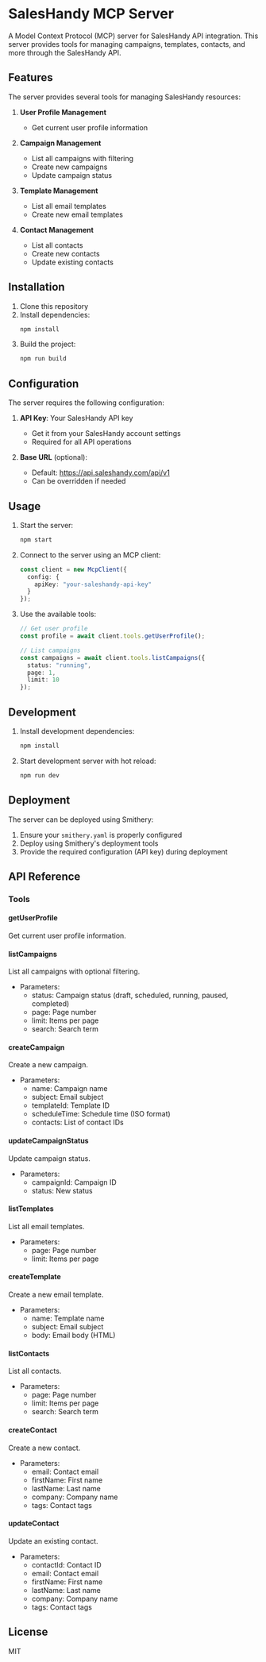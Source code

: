 # SalesHandy MCP Server

A Model Context Protocol (MCP) server for SalesHandy API integration. This server provides tools for managing campaigns, templates, contacts, and more through the SalesHandy API.

## Features

The server provides several tools for managing SalesHandy resources:

1. **User Profile Management**
   - Get current user profile information

2. **Campaign Management**
   - List all campaigns with filtering
   - Create new campaigns
   - Update campaign status

3. **Template Management**
   - List all email templates
   - Create new email templates

4. **Contact Management**
   - List all contacts
   - Create new contacts
   - Update existing contacts

## Installation

1. Clone this repository
2. Install dependencies:
   ```bash
   npm install
   ```
3. Build the project:
   ```bash
   npm run build
   ```

## Configuration

The server requires the following configuration:

1. **API Key**: Your SalesHandy API key
   - Get it from your SalesHandy account settings
   - Required for all API operations

2. **Base URL** (optional):
   - Default: https://api.saleshandy.com/api/v1
   - Can be overridden if needed

## Usage

1. Start the server:
   ```bash
   npm start
   ```

2. Connect to the server using an MCP client:
   ```typescript
   const client = new McpClient({
     config: {
       apiKey: "your-saleshandy-api-key"
     }
   });
   ```

3. Use the available tools:
   ```typescript
   // Get user profile
   const profile = await client.tools.getUserProfile();

   // List campaigns
   const campaigns = await client.tools.listCampaigns({
     status: "running",
     page: 1,
     limit: 10
   });
   ```

## Development

1. Install development dependencies:
   ```bash
   npm install
   ```

2. Start development server with hot reload:
   ```bash
   npm run dev
   ```

## Deployment

The server can be deployed using Smithery:

1. Ensure your `smithery.yaml` is properly configured
2. Deploy using Smithery's deployment tools
3. Provide the required configuration (API key) during deployment

## API Reference

### Tools

#### getUserProfile
Get current user profile information.

#### listCampaigns
List all campaigns with optional filtering.
- Parameters:
  - status: Campaign status (draft, scheduled, running, paused, completed)
  - page: Page number
  - limit: Items per page
  - search: Search term

#### createCampaign
Create a new campaign.
- Parameters:
  - name: Campaign name
  - subject: Email subject
  - templateId: Template ID
  - scheduleTime: Schedule time (ISO format)
  - contacts: List of contact IDs

#### updateCampaignStatus
Update campaign status.
- Parameters:
  - campaignId: Campaign ID
  - status: New status

#### listTemplates
List all email templates.
- Parameters:
  - page: Page number
  - limit: Items per page

#### createTemplate
Create a new email template.
- Parameters:
  - name: Template name
  - subject: Email subject
  - body: Email body (HTML)

#### listContacts
List all contacts.
- Parameters:
  - page: Page number
  - limit: Items per page
  - search: Search term

#### createContact
Create a new contact.
- Parameters:
  - email: Contact email
  - firstName: First name
  - lastName: Last name
  - company: Company name
  - tags: Contact tags

#### updateContact
Update an existing contact.
- Parameters:
  - contactId: Contact ID
  - email: Contact email
  - firstName: First name
  - lastName: Last name
  - company: Company name
  - tags: Contact tags

## License

MIT 